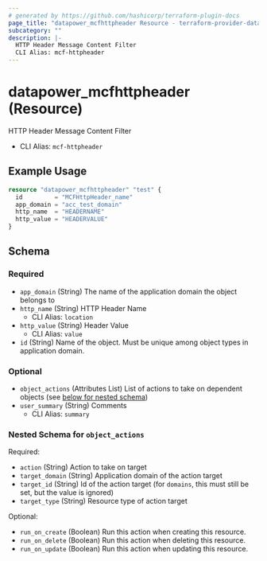```yaml
---
# generated by https://github.com/hashicorp/terraform-plugin-docs
page_title: "datapower_mcfhttpheader Resource - terraform-provider-datapower"
subcategory: ""
description: |-
  HTTP Header Message Content Filter
  CLI Alias: mcf-httpheader
---
```


# datapower_mcfhttpheader (Resource)

HTTP Header Message Content Filter
  - CLI Alias: `mcf-httpheader`

## Example Usage

```terraform
resource "datapower_mcfhttpheader" "test" {
  id         = "MCFHttpHeader_name"
  app_domain = "acc_test_domain"
  http_name  = "HEADERNAME"
  http_value = "HEADERVALUE"
}
```

<!-- schema generated by tfplugindocs -->
## Schema

### Required

- `app_domain` (String) The name of the application domain the object belongs to
- `http_name` (String) HTTP Header Name
  - CLI Alias: `location`
- `http_value` (String) Header Value
  - CLI Alias: `value`
- `id` (String) Name of the object. Must be unique among object types in application domain.

### Optional

- `object_actions` (Attributes List) List of actions to take on dependent objects (see [below for nested schema](#nestedatt--object_actions))
- `user_summary` (String) Comments
  - CLI Alias: `summary`

<a id="nestedatt--object_actions"></a>
### Nested Schema for `object_actions`

Required:

- `action` (String) Action to take on target
- `target_domain` (String) Application domain of the action target
- `target_id` (String) Id of the action target (for `domains`, this must still be set, but the value is ignored)
- `target_type` (String) Resource type of action target

Optional:

- `run_on_create` (Boolean) Run this action when creating this resource.
- `run_on_delete` (Boolean) Run this action when deleting this resource.
- `run_on_update` (Boolean) Run this action when updating this resource.
